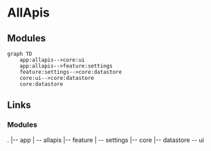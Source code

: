 # AllApis

## Modules
```mermaid
graph TD
    app:allapis-->core:ui
    app:allapis-->feature:settings
    feature:settings-->core:datastore
    core:ui-->core:datastore
    core:datastore
```
## Links
### Modules

.
|-- app
|   \-- allapis
|-- feature
|   \-- settings
|-- core
    |-- datastore
    \-- ui
